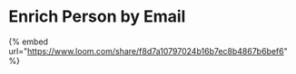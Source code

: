 # Enrich Person by Email

{% embed url="https://www.loom.com/share/f8d7a10797024b16b7ec8b4867b6bef6" %}
